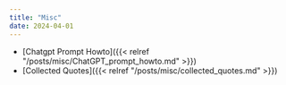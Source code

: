 ```yaml
---
title: "Misc"
date: 2024-04-01
---
```


- [Chatgpt Prompt Howto]({{< relref "/posts/misc/ChatGPT_prompt_howto.md" >}})
- [Collected Quotes]({{< relref "/posts/misc/collected_quotes.md" >}})